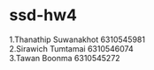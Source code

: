 # ssd-hw4
1.Thanathip Suwanakhot 6310545981  
2.Sirawich Tumtamai 6310546074  
3.Tawan Boonma 6310545272  

